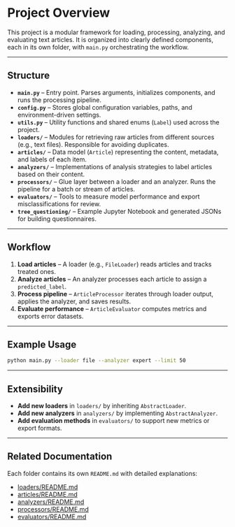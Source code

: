 # Project Overview

This project is a modular framework for loading, processing, analyzing, and evaluating text articles. It is organized into clearly defined components, each in its own folder, with `main.py` orchestrating the workflow.

---

## Structure

* **`main.py`** – Entry point. Parses arguments, initializes components, and runs the processing pipeline.
* **`config.py`** – Stores global configuration variables, paths, and environment-driven settings.
* **`utils.py`** – Utility functions and shared enums (`Label`) used across the project.
* **`loaders/`** – Modules for retrieving raw articles from different sources (e.g., text files). Responsible for avoiding duplicates.
* **`articles/`** – Data model (`Article`) representing the content, metadata, and labels of each item.
* **`analyzers/`** – Implementations of analysis strategies to label articles based on their content.
* **`processors/`** – Glue layer between a loader and an analyzer. Runs the pipeline for a batch or stream of articles.
* **`evaluators/`** – Tools to measure model performance and export misclassifications for review.
* **`tree_questioning/`** – Example Jupyter Notebook and generated JSONs for building questionnaires.

---

## Workflow

1. **Load articles** – A loader (e.g., `FileLoader`) reads articles and tracks treated ones.
2. **Analyze articles** – An analyzer processes each article to assign a `predicted_label`.
3. **Process pipeline** – `ArticleProcessor` iterates through loader output, applies the analyzer, and saves results.
4. **Evaluate performance** – `ArticleEvaluator` computes metrics and exports error datasets.

---

## Example Usage

```bash
python main.py --loader file --analyzer expert --limit 50
```

---

## Extensibility

* **Add new loaders** in `loaders/` by inheriting `AbstractLoader`.
* **Add new analyzers** in `analyzers/` by implementing `AbstractAnalyzer`.
* **Add evaluation methods** in `evaluators/` to support new metrics or export formats.

---

## Related Documentation

Each folder contains its own `README.md` with detailed explanations:

* [loaders/README.md](loaders/README.md)
* [articles/README.md](articles/README.md)
* [analyzers/README.md](analyzers/README.md)
* [processors/README.md](processors/README.md)
* [evaluators/README.md](evaluators/README.md)
